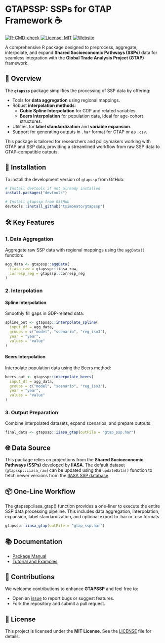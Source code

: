 # GTAPSSP: SSPs for GTAP Framework ☕

<!-- badges: start -->
[![R-CMD-check](https://github.com/tsimonato/gtapssp/actions/workflows/R-CMD-check.yaml/badge.svg)](https://github.com/tsimonato/gtapssp/actions/workflows/R-CMD-check.yaml)
[![License: MIT](https://img.shields.io/badge/License-MIT-blue.svg)](LICENSE)
[![Website](https://img.shields.io/website-up-down-green-red/http/shields.io.svg)](https://tsimonato.github.io/gtapssp/)
<!-- badges: end -->


A comprehensive R package designed to preprocess, aggregate, interpolate, and expand **Shared Socioeconomic Pathways (SSPs)** data for seamless integration with the **Global Trade Analysis Project (GTAP)** framework.

## 📖 Overview

The **`gtapssp`** package simplifies the processing of SSP data by offering:

- Tools for **data aggregation** using regional mappings.
- Robust **interpolation methods**:
  - **Cubic Spline Interpolation** for GDP and related variables.
  - **Beers Interpolation** for population data, ideal for age-cohort structures.
- Utilities for **label standardization** and **variable expansion**.
- Support for generating outputs in `.har` format for GTAP or as `.csv`.

This package is tailored for researchers and policymakers working with GTAP and SSP data, providing a streamlined workflow from raw SSP data to GTAP-compatible outputs.

## 🚀 Installation

To install the development version of `gtapssp` from GitHub:

```R
# Install devtools if not already installed
install.packages("devtools")

# Install gtapssp from GitHub
devtools::install_github("tsimonato/gtapssp")
```

## 🛠️ Key Features

### 1. **Data Aggregation**
Aggregate raw SSP data with regional mappings using the `aggData()` function:
```R
agg_data <- gtapssp::aggData(
  iiasa_raw = gtapssp::iiasa_raw,
  corresp_reg = gtapssp::corresp_reg
)
```

### 2. **Interpolation**
#### Spline Interpolation
Smoothly fill gaps in GDP-related data:
```R
spline_out <- gtapssp::interpolate_spline(
  input_df = agg_data,
  groups = c("model", "scenario", "reg_iso3"),
  year = "year",
  values = "value"
)
```

#### Beers Interpolation
Interpolate population data using the Beers method:
```R
beers_out <- gtapssp::interpolate_beers(
  input_df = agg_data,
  groups = c("model", "scenario", "reg_iso3"),
  year = "year",
  values = "value"
)
```

### 3. **Output Preparation**
Combine interpolated datasets, expand scenarios, and prepare outputs:
```R
final_data <- gtapssp::iiasa_gtap(outFile = "gtap_ssp.har")
```

## 🌐 Data Source

This package relies on projections from the **Shared Socioeconomic Pathways (SSPs)** developed by **IIASA**. The default dataset (`gtapssp::iiasa_raw`) can be updated using the `updateData()` function to fetch newer versions from the [IIASA SSP database](https://data.ece.iiasa.ac.at/ssp).

## 📦 One-Line Workflow

The gtapssp::iiasa_gtap() function provides a one-liner to execute the entire SSP data processing pipeline. This includes data aggregation, interpolation, expansion, label standardization, and optional export to .har or .csv formats.

```R
gtapssp::iiasa_gtap(outFile = "gtap_ssp.har")
```

## 📚 Documentation

- [Package Manual](https://github.com/tsimonato/gtapssp/blob/master/docs/gtapssp_0.0.0.9000.pdf)
- [Tutorial and Examples](https://tsimonato.github.io/gtapssp/)

## 🤝 Contributions

We welcome contributions to enhance **GTAPSSP** and feel free to:
- Open an [issue](https://github.com/tsimonato/gtapssp/issues) to report bugs or suggest features.
- Fork the repository and submit a pull request.

## 📝 License

This project is licensed under the **MIT License**. See the [LICENSE](LICENSE) file for details.
